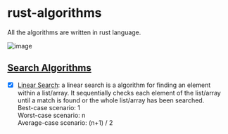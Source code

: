 # rust-algorithms

All the algorithms are written in rust language.

![image](https://user-images.githubusercontent.com/90622203/161422154-07fa8ff9-372a-41a8-95f3-d31e12391ee8.png)


## [Search Algorithms](./src/searching)

- [x] [Linear Search](./src/searching/linear_search.rs): a linear search is a algorithm for finding an element within a list/array. It sequentially checks each element of the list/array until a match is found or the whole list/array has been searched.                                                                                                        
     Best-case scenario: 1                                                   
     Worst-case scenario: n                                                   
     Average-case scenario: (n+1) / 2                                                   
